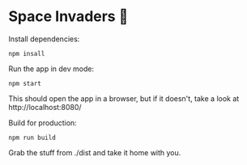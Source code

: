 # Space Invaders 👾

Install dependencies:
```
npm insall
```

Run the app in dev mode:
```
npm start
```
This should open the app in a browser, but if it doesn't, take a look at http://localhost:8080/


Build for production:
```
npm run build
```
Grab the stuff from ./dist and take it home with you.
